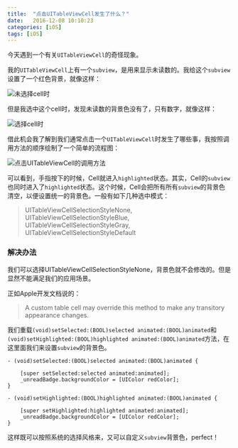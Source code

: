 ```yaml
---
title:  "点击UITableViewCell发生了什么？"
date:   2016-12-08 10:10:23
categories: [iOS]
tags: [iOS]
---
```

今天遇到一个有关`UITableViewCell`的奇怪现象。

我的`UITableViewCell`上有一个`subview`，是用来显示未读数的。我给这个`subview`设置了一个红色背景，就像这样：

![未选择cell时](http://upload-images.jianshu.io/upload_images/1136939-4826b8680906a9a0.PNG?imageMogr2/auto-orient/strip%7CimageView2/2/w/1240)


但是我选中这个cell时，发现未读数的背景色没有了，只有数字，就像这样：

![选择cell时](http://upload-images.jianshu.io/upload_images/1136939-b71965333e7b93a1.PNG?imageMogr2/auto-orient/strip%7CimageView2/2/w/1240)

借此机会我了解到我们通常点击一个`UITableViewCell`时发生了哪些事，我按照调用方法的顺序绘制了一个简单的流程图：

![点击UITableViewCell的调用方法](http://upload-images.jianshu.io/upload_images/1136939-97de108b3881cbe0.png?imageMogr2/auto-orient/strip%7CimageView2/2/w/1240)


可以看到，手指按下的时候，Cell就进入`highlighted`状态。其实，Cell的`subview`也同时进入了`highlighted`状态。这个时候，Cell会把所有所有`subview`的背景色清空，以便设置统一的背景色。一般有如下几种选中模式：

> UITableViewCellSelectionStyleNone,
    UITableViewCellSelectionStyleBlue,
    UITableViewCellSelectionStyleGray,
    UITableViewCellSelectionStyleDefault

### 解决办法 ###
 我们可以选择UITableViewCellSelectionStyleNone，背景色就不会修改的。但是显然不能满足我们的应用场景。

正如Apple开发文档说的：

>A custom table cell may override this method to make any transitory appearance changes.

我们重载`(void)setSelected:(BOOL)selected animated:(BOOL)animated`和`(void)setHighlighted:(BOOL)highlighted animated:(BOOL)animated`方法，在这里面我们来设置`subview`的背景色。

``` objective_c
- (void)setSelected:(BOOL)selected animated:(BOOL)animated {
    
    [super setSelected:selected animated:animated];
    _unreadBadge.backgroundColor = [UIColor redColor];
}

- (void)setHighlighted:(BOOL)highlighted animated:(BOOL)animated {
    
    [super setHighlighted:highlighted animated:animated];
    _unreadBadge.backgroundColor = [UIColor redColor];
}
```
这样既可以按照系统的选择风格来，又可以自定义`subview`背景色，perfect！
